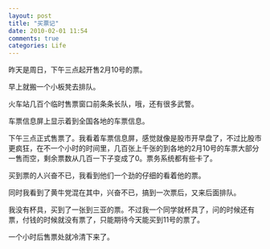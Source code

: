 ```yaml
---
layout: post
title: "买票记"
date: 2010-02-01 11:54
comments: true
categories: Life
---
```


昨天是周日，下午三点起开售2月10号的票。 

早上就搬一个小板凳去排队。 

火车站几百个临时售票窗口前条条长队，哦，还有很多武警。 

车票信息屏上显示着到全国各地的车票信息。 

下午三点正式售票了。我看着车票信息屏，感觉就像是股市开早盘了，不过比股市更疯狂，在不一个小时的时间里，几百张上千张的到各地的2月10号的车票大部分一售而空，剩余票数从几百一下子变成了0。票务系统都有些卡了。 

买到票的人兴奋不已，我看到他们一个劲的仔细的看着他的票。 

同时我看到了黄牛党混在其中，兴奋不已，搞到一次票后，又来后面排队。 

我没有杯具，买到了一张到三亚的票。不过我一个同学就杯具了，问的时候还有票，付钱的时候就没有票了，只能期待今天能买到11号的票了。 

一个小时后售票处就冷清下来了。
